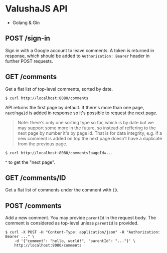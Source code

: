 # ValushaJS API

- Golang & Gin

## POST /sign-in

Sign in with a Google account to leave comments. A token is returned in response, which should be added to `Authorization: Bearer` header in further POST requests.

## GET /comments

Get a flat list of top-level comments, sorted by date.

```
$ curl http://localhost:8080/comments
```

API returns the first page by default. If there's more than one page, `nextPageId` is added in response so it's possible to request the next page.

> Note: there's only one sorting type so far, which is by date but we may support some more in the future, so instead of reffering to the next page by number it's by page id. That is for data integrity, e.g. if a new comment is added on top the next page doesn't have a duplicate from the previous page.

```
$ curl http://localhost:8080/comments?pageId=...
```

^ to get the "next page".

## GET /comments/ID

Get a flat list of comments under the comment with `ID`.

## POST /comments

Add a new comment. You may provide `parentId` in the request body. The comment is considered as top-level unless `parentId` is provided.

```
$ curl -X POST -H "Content-Type: application/json" -H "Authorization: Bearer ..." \
    -d '{"comment": "hello, world!", "parentId": "..."}' \
    http://localhost:8080/comments
```